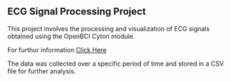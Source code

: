 ## ECG Signal Processing Project

This project involves the processing and visualization of ECG signals obtained using the OpenBCI Cyton module. 

For furthur information [Click Here](https://docs.openbci.com/)

The data was collected over a specific period of time and stored in a CSV file for further analysis.



